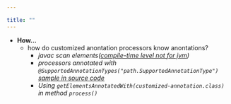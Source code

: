 ```yaml
---

title: "" 
---
```


- **How...**
  - how do customized anontation processors know anontations?
    - *javac scan elements([compile-time level not for jvm](https://github.com/openjdk/jdk/blob/master/src/java.compiler/share/classes/javax/lang/model/element/Element.java#L39))*
    - *processors annotated with `@SupportedAnnotationTypes("path.SupportedAnnotationType")` [sample in source code](https://github.com/openjdk/jdk/blob/master/test/langtools/tools/javac/processing/ReportOnImportedModuleAnnotation/mods-src1/processor/processor/ModuleWarnProcessor.java)*
    - *Using `getElementsAnnotatedWith(customized-annotation.class)` in method `process()`*
